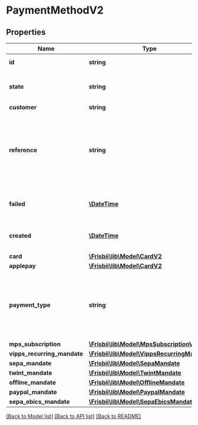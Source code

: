 # PaymentMethodV2

## Properties
Name | Type | Description | Notes
------------ | ------------- | ------------- | -------------
**id** | **string** | Unique id for payment method | 
**state** | **string** | State of the payment method: &#x60;active&#x60;, &#x60;inactivated&#x60;, &#x60;failed&#x60;, &#x60;pending&#x60; or &#x60;deleted&#x60; | 
**customer** | **string** | Customer by handle | 
**reference** | **string** | Optional reference provided when creating the payment method. For payment methods created with Frisbii Checkout the reference will correspond to the session id for the Checkout session that created the payment method. | [optional] 
**failed** | [**\DateTime**](\DateTime.md) | Date when the payment method failed. In ISO-8601 extended offset date-time format. | [optional] 
**created** | [**\DateTime**](\DateTime.md) | Date when the payment method was created. In ISO-8601 extended offset date-time format. | 
**card** | [**\Frisbii\lib\Model\CardV2**](CardV2.md) |  | [optional] 
**applepay** | [**\Frisbii\lib\Model\CardV2**](CardV2.md) |  | [optional] 
**payment_type** | **string** | Payment type for saved payment method, either: &#x60;card&#x60;, &#x60;emv_token&#x60;, &#x60;vipps_recurring&#x60;, &#x60;applepay&#x60;, &#x60;mobilepay_subscriptions&#x60;, &#x60;sepa&#x60;, &#x60;offline_cash&#x60;, &#x60;offline_bank_transfer&#x60; or &#x60;offline_other&#x60; | 
**mps_subscription** | [**\Frisbii\lib\Model\MpsSubscriptionV2**](MpsSubscriptionV2.md) |  | [optional] 
**vipps_recurring_mandate** | [**\Frisbii\lib\Model\VippsRecurringMandate**](VippsRecurringMandate.md) |  | [optional] 
**sepa_mandate** | [**\Frisbii\lib\Model\SepaMandate**](SepaMandate.md) |  | [optional] 
**twint_mandate** | [**\Frisbii\lib\Model\TwintMandate**](TwintMandate.md) |  | [optional] 
**offline_mandate** | [**\Frisbii\lib\Model\OfflineMandate**](OfflineMandate.md) |  | [optional] 
**paypal_mandate** | [**\Frisbii\lib\Model\PaypalMandate**](PaypalMandate.md) |  | [optional] 
**sepa_ebics_mandate** | [**\Frisbii\lib\Model\SepaEbicsMandate**](SepaEbicsMandate.md) |  | [optional] 

[[Back to Model list]](../../README.md#documentation-for-models) [[Back to API list]](../../README.md#documentation-for-api-endpoints) [[Back to README]](../../README.md)

